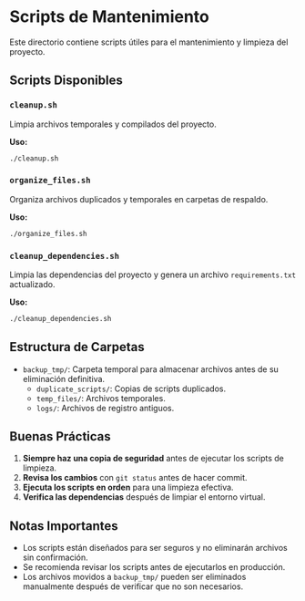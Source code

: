 # Scripts de Mantenimiento

Este directorio contiene scripts útiles para el mantenimiento y limpieza del proyecto.

## Scripts Disponibles

### `cleanup.sh`

Limpia archivos temporales y compilados del proyecto.

**Uso:**

```bash
./cleanup.sh
```

### `organize_files.sh`

Organiza archivos duplicados y temporales en carpetas de respaldo.

**Uso:**

```bash
./organize_files.sh
```

### `cleanup_dependencies.sh`

Limpia las dependencias del proyecto y genera un archivo `requirements.txt` actualizado.

**Uso:**

```bash
./cleanup_dependencies.sh
```

## Estructura de Carpetas

- `backup_tmp/`: Carpeta temporal para almacenar archivos antes de su eliminación definitiva.
  - `duplicate_scripts/`: Copias de scripts duplicados.
  - `temp_files/`: Archivos temporales.
  - `logs/`: Archivos de registro antiguos.

## Buenas Prácticas

1. **Siempre haz una copia de seguridad** antes de ejecutar los scripts de limpieza.
2. **Revisa los cambios** con `git status` antes de hacer commit.
3. **Ejecuta los scripts en orden** para una limpieza efectiva.
4. **Verifica las dependencias** después de limpiar el entorno virtual.

## Notas Importantes

- Los scripts están diseñados para ser seguros y no eliminarán archivos sin confirmación.
- Se recomienda revisar los scripts antes de ejecutarlos en producción.
- Los archivos movidos a `backup_tmp/` pueden ser eliminados manualmente después de verificar que no son necesarios.
